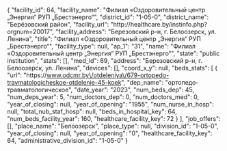 {
    "facility_id": 64,
    "facility_name": "Филиал «Оздоровительный центр „Энергия“ РУП „Брестэнерго“",
    "district_id": "1-05-0",
    "district_name": "Берёзовский район",
    "facility_url": "http:\/\/healthcare.by\/instinfo.php?orgnum=20017",
    "facility_address": "Березовский р-н, г. Белоозерск, ул. Ленина",
    "title": "Филиал «Оздоровительный центр „Энергия“ РУП „Брестэнерго“",
    "facility_type": null,
    "ap_1": "31",
    "name": "Филиал «Оздоровительный центр „Энергия“ РУП „Брестэнерго“",
    "state": "public institution",
    "stats": [],
    "med_id": 69,
    "address": "Березовский р-н, г. Белоозерск, ул. Ленина",
    "devices": [],
    "coord_x_y": null,
    "beds_stats": [
        {
            "url": "https:\/\/www.odcmr.by\/otdeleniya\/679-ortopedo-travmatologicheskoe-otdelenie-45-koek",
            "dep_name": "ортопедо-травматологическое",
            "date_year": "2023",
            "num_beds_dep": 45,
            "num_deps_year": 5,
            "num_doctors_dep": 0,
            "num_doctors_med": 0,
            "year_of_closing": null,
            "year_of_opening": "1955",
            "num_nurse_in_hosp": null,
            "total_nub_staf_hosp": null,
            "beds_in_hospital_key": 64,
            "num_beds_facility_year": 160,
            "healthcare_facility_key": 72
        }
    ],
    "job_offers": [],
    "place_name": "Белоозерск",
    "place_type": null,
    "division_id": "1-05-0",
    "year_of_closing": null,
    "year_of_opening": "0",
    "healthcare_facility_key": 64,
    "administrative_division_id": "1-05-0"
}